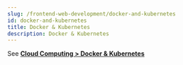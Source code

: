 ```yaml
---
slug: /frontend-web-development/docker-and-kubernetes
id: docker-and-kubernetes
title: Docker & Kubernetes
description: Docker & Kubernetes
---
```


See **[Cloud Computing > Docker & Kubernetes](/cloud-computing-and-distributed-systems/docker-and-kubernetes)**
